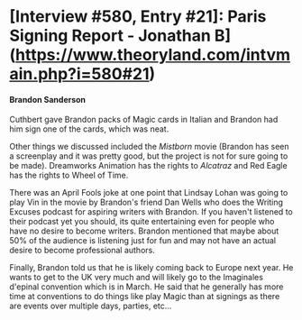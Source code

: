 # [Interview #580, Entry #21]: Paris Signing Report - Jonathan B](https://www.theoryland.com/intvmain.php?i=580#21)

#### Brandon Sanderson

Cuthbert gave Brandon packs of Magic cards in Italian and Brandon had him sign one of the cards, which was neat.

Other things we discussed included the
*Mistborn*
movie (Brandon has seen a screenplay and it was pretty good, but the project is not for sure going to be made). Dreamworks Animation has the rights to
*Alcatraz*
and Red Eagle has the rights to Wheel of Time.

There was an April Fools joke at one point that Lindsay Lohan was going to play Vin in the movie by Brandon's friend Dan Wells who does the Writing Excuses podcast for aspiring writers with Brandon. If you haven't listened to their podcast yet you should, its quite entertaining even for people who have no desire to become writers. Brandon mentioned that maybe about 50% of the audience is listening just for fun and may not have an actual desire to become professional authors.

Finally, Brandon told us that he is likely coming back to Europe next year. He wants to get to the UK very much and will likely go to the Imaginales d'epinal convention which is in March. He said that he generally has more time at conventions to do things like play Magic than at signings as there are events over multiple days, parties, etc...

